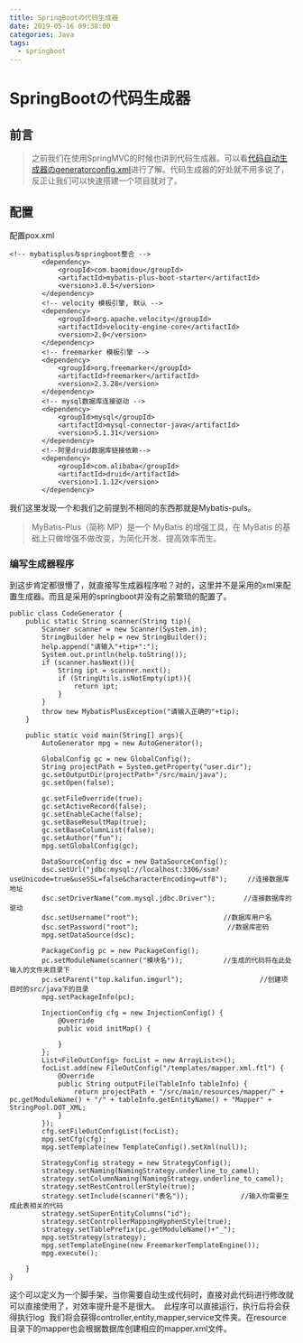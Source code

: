 ```yaml
---
title: SpringBootの代码生成器
date: 2019-05-16 09:38:00
categories: Java
tags:
  - springboot
---
```

# SpringBootの代码生成器
## 前言
>之前我们在使用SpringMVC的时候也讲到代码生成器。可以看[代码自动生成器のgeneratorconfig.xml](https://kalifun.top/archives/214)进行了解。代码生成器的好处就不用多说了，反正让我们可以快速搭建一个项目就对了。
## 配置
配置pox.xml
```
<!-- mybatisplus与springboot整合 -->
        <dependency>
            <groupId>com.baomidou</groupId>
            <artifactId>mybatis-plus-boot-starter</artifactId>
            <version>3.0.5</version>
        </dependency>
        <!-- velocity 模板引擎, 默认 -->
        <dependency>
            <groupId>org.apache.velocity</groupId>
            <artifactId>velocity-engine-core</artifactId>
            <version>2.0</version>
        </dependency>
        <!-- freemarker 模板引擎 -->
        <dependency>
            <groupId>org.freemarker</groupId>
            <artifactId>freemarker</artifactId>
            <version>2.3.28</version>
        </dependency>
        <!-- mysql数据库连接驱动 -->
        <dependency>
            <groupId>mysql</groupId>
            <artifactId>mysql-connector-java</artifactId>
            <version>5.1.31</version>
        </dependency>
        <!--阿里druid数据库链接依赖-->
        <dependency>
            <groupId>com.alibaba</groupId>
            <artifactId>druid</artifactId>
            <version>1.1.12</version>
        </dependency>
```
我们这里发现一个和我们之前提到不相同的东西那就是Mybatis-puls。
>  MyBatis-Plus（简称 MP）是一个 MyBatis 的增强工具，在 MyBatis 的基础上只做增强不做改变，为简化开发、提高效率而生。
### 编写生成器程序
 到这步肯定都很懵了，就直接写生成器程序啦？对的，这里并不是采用的xml来配置生成器。而且是采用的springboot并没有之前繁琐的配置了。
```
public class CodeGenerator {
    public static String scanner(String tip){
        Scanner scanner = new Scanner(System.in);
        StringBuilder help = new StringBuilder();
        help.append("请输入"+tip+":");
        System.out.println(help.toString());
        if (scanner.hasNext()){
            String ipt = scanner.next();
            if (StringUtils.isNotEmpty(ipt)){
                return ipt;
            }
        }
        throw new MybatisPlusException("请输入正确的"+tip);
    }

    public static void main(String[] args){
        AutoGenerator mpg = new AutoGenerator();

        GlobalConfig gc = new GlobalConfig();
        String projectPath = System.getProperty("user.dir");
        gc.setOutputDir(projectPath+"/src/main/java");
        gc.setOpen(false);

        gc.setFileOverride(true);
        gc.setActiveRecord(false);
        gc.setEnableCache(false);
        gc.setBaseResultMap(true);
        gc.setBaseColumnList(false);
        gc.setAuthor("fun");
        mpg.setGlobalConfig(gc);

        DataSourceConfig dsc = new DataSourceConfig();
        dsc.setUrl("jdbc:mysql://localhost:3306/ssm?useUnicode=true&useSSL=false&characterEncoding=utf8");     //连接数据库地址
        dsc.setDriverName("com.mysql.jdbc.Driver");       //连接数据库的驱动
        dsc.setUsername("root");                     //数据库用户名
        dsc.setPassword("root");                      //数据库密码
        mpg.setDataSource(dsc);

        PackageConfig pc = new PackageConfig();
        pc.setModuleName(scanner("模块名"));          //生成的代码将在此处输入的文件夹目录下
        pc.setParent("top.kalifun.imgurl");                   //创建项目时的src/java下的目录
        mpg.setPackageInfo(pc); 

        InjectionConfig cfg = new InjectionConfig() {
            @Override
            public void initMap() {

            }
        };
        List<FileOutConfig> focList = new ArrayList<>();
        focList.add(new FileOutConfig("/templates/mapper.xml.ftl") {
            @Override
            public String outputFile(TableInfo tableInfo) {
                return projectPath + "/src/main/resources/mapper/" + pc.getModuleName() + "/" + tableInfo.getEntityName() + "Mapper" + StringPool.DOT_XML;
            }
        });
        cfg.setFileOutConfigList(focList);
        mpg.setCfg(cfg);
        mpg.setTemplate(new TemplateConfig().setXml(null));

        StrategyConfig strategy = new StrategyConfig();
        strategy.setNaming(NamingStrategy.underline_to_camel);
        strategy.setColumnNaming(NamingStrategy.underline_to_camel);
        strategy.setRestControllerStyle(true);
        strategy.setInclude(scanner("表名"));             //输入你需要生成此表相关的代码
        strategy.setSuperEntityColumns("id");
        strategy.setControllerMappingHyphenStyle(true);
        strategy.setTablePrefix(pc.getModuleName()+"_");
        mpg.setStrategy(strategy);
        mpg.setTemplateEngine(new FreemarkerTemplateEngine());
        mpg.execute();

    }
}
```
这个可以定义为一个脚手架，当你需要自动生成代码时，直接对此代码进行修改就可以直接使用了，对效率提升是不是很大。
![![](https://image.kalifun.top/temp/1905/5879ce03f08a51af.png)](https://image.kalifun.top/temp/1905/5879ce03f08a51af.png)
此程序可以直接运行，执行后将会获得执行log
![![](https://image.kalifun.top/temp/1905/2bdf13cd16a6c3e5.png)](https://image.kalifun.top/temp/1905/2bdf13cd16a6c3e5.png)
我们将会获得controller,entity,mapper,service文件夹。在resource目录下的mapper也会根据数据库创建相应的mapper.xml文件。